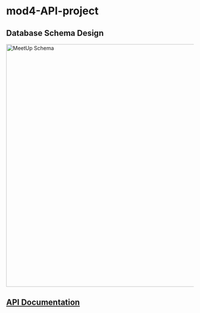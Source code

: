 # mod4-API-project

## Database Schema Design
<a href="https://drive.google.com/uc?export=view&id=1GayECEwv5HExrUeUSSXTIK_GrEseaxqQ"><img src="https://drive.google.com/uc?export=view&id=1GayECEwv5HExrUeUSSXTIK_GrEseaxqQ" style="width: 650px; max-width: 100%; height: auto" title="MeetUp Schema" />

## API Documentation
